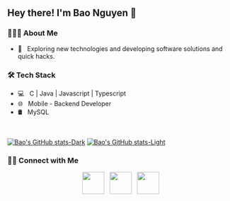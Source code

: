 <h2> Hey there! I'm Bao Nguyen 👋</h2>


<h3> 👨🏻‍💻 About Me </h3>

- 🤔 &nbsp; Exploring new technologies and developing software solutions and quick hacks.

<h3>🛠 Tech Stack</h3>

- 💻 &nbsp; C | Java | Javascript | Typescript
- 🌐 &nbsp; Mobile - Backend Developer
- 🛢 &nbsp; MySQL

<br>

[![Bao's GitHub stats-Dark](https://github-readme-stats-nxa6fr5iq-aashutoshrathi.vercel.app/api?username=baontq23&show_icons=true&theme=dracula&count_private=true#gh-dark-mode-only)](https://github.com/anuraghazra/github-readme-stats#gh-dark-mode-only)
[![Bao's GitHub stats-Light](https://github-readme-stats-nxa6fr5iq-aashutoshrathi.vercel.app/api?username=baontq23&show_icons=true&theme=default&count_private=true#gh-light-mode-only)](https://github.com/anuraghazra/github-readme-stats#gh-light-mode-only)

<!-- </br>

[![Top Langs Dark](https://github-readme-stats-nxa6fr5iq-aashutoshrathi.vercel.app/api/top-langs/?username=baontq23&layout=compact&theme=dracula)](https://github.com/anuraghazra/github-readme-stats#gh-dark-mode-only)
[![Top Langs Light](https://github-readme-stats-nxa6fr5iq-aashutoshrathi.vercel.app/api/top-langs/?username=baontq23&layout=compact&theme=default)](https://github.com/anuraghazra/github-readme-stats#gh-light-mode-only) -->

<h3> 🤝🏻 Connect with Me </h3>

<p align="center">
&nbsp; <a href="https://twitter.com/baontq23" target="_blank" rel="noopener noreferrer"><img src="https://img.icons8.com/plasticine/100/000000/twitter.png" width="50" /></a>  
&nbsp; <a href="https://www.facebook.com/trieubaoIT/" target="_blank" rel="noopener noreferrer"><img src="https://img.icons8.com/plasticine/100/000000/facebook-new.png" width="50" /></a>  
&nbsp; <a href="mailto:baontq23@gmail.com" target="_blank" rel="noopener noreferrer"><img src="https://img.icons8.com/plasticine/100/000000/gmail.png"  width="50" /></a>
</p>
